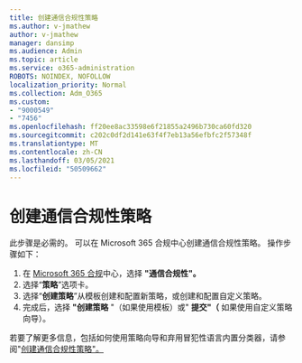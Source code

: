 ```yaml
---
title: 创建通信合规性策略
ms.author: v-jmathew
author: v-jmathew
manager: dansimp
ms.audience: Admin
ms.topic: article
ms.service: o365-administration
ROBOTS: NOINDEX, NOFOLLOW
localization_priority: Normal
ms.collection: Adm_O365
ms.custom:
- "9000549"
- "7456"
ms.openlocfilehash: ff20ee8ac33598e6f21855a2496b730ca60fd320
ms.sourcegitcommit: c202c0df2d141e63f4f7eb13a56efbfc2f57348f
ms.translationtype: MT
ms.contentlocale: zh-CN
ms.lasthandoff: 03/05/2021
ms.locfileid: "50509662"
---
```

# <a name="create-a-communication-compliance-policy"></a>创建通信合规性策略

此步骤是必需的。 可以在 Microsoft 365 合规中心创建通信合规性策略。 操作步骤如下：

1. 在 [Microsoft 365 合规](https://go.microsoft.com/fwlink/?linkid=2130502)中心，选择 **"通信合规性"。**
2. 选择“**策略**”选项卡。
3. 选择“**创建策略**”从模板创建和配置新策略，或创建和配置自定义策略。
4. 完成后，选择 **"创建策略** "（如果使用模板）或" **提交"（** 如果使用自定义策略向导）。

若要了解更多信息，包括如何使用策略向导和弃用冒犯性语言内置分类器，请参阅"[创建通信合规性策略"。](https://go.microsoft.com/fwlink/?linkid=2129079)
